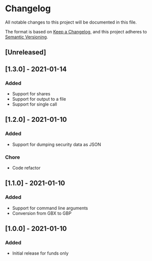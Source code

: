 # Changelog
All notable changes to this project will be documented in this file.

The format is based on [Keep a Changelog](https://keepachangelog.com/en/1.0.0/),
and this project adheres to [Semantic Versioning](https://semver.org/spec/v2.0.0.html).
## [Unreleased]
## [1.3.0] - 2021-01-14
### Added
- Support for shares
- Support for output to a file
- Support for single call
## [1.2.0] - 2021-01-10
### Added
- Support for dumping security data as JSON
### Chore
- Code refactor
## [1.1.0] - 2021-01-10
### Added
- Support for command line arguments
- Conversion from GBX to GBP
## [1.0.0] - 2021-01-10
### Added
- Initial release for funds only